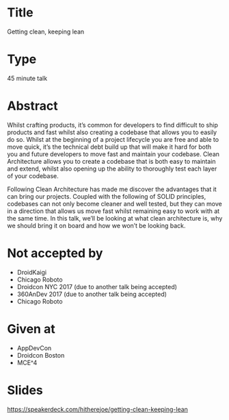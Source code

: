 # Title

Getting clean, keeping lean

# Type

45 minute talk

# Abstract

Whilst crafting products, it’s common for developers to find difficult to ship products and fast whilst also creating a codebase that allows you to easily do so. Whilst at the beginning of a project lifecycle you are free and able to move quick, it’s the technical debt build up that will make it hard for both you and future developers to move fast and maintain your codebase. Clean Architecture allows you to create a codebase that is both easy to maintain and extend, whilst also opening up the ability to thoroughly test each layer of your codebase.

Following Clean Architecture has made me discover the advantages that it can bring our projects. Coupled with the following of SOLID principles, codebases can not only become cleaner and well tested, but they can move in a direction that allows us move fast whilst remaining easy to work with at the same time. In this talk, we’ll be looking at what clean architecture is, why we should bring it on board and how we won’t be looking back.

# Not accepted by

- DroidKaigi
- Chicago Roboto
- Droidcon NYC 2017 (due to another talk being accepted)
- 360AnDev 2017 (due to another talk being accepted)
- Chicago Roboto

# Given at

- AppDevCon
- Droidcon Boston
- MCE^4

# Slides

https://speakerdeck.com/hitherejoe/getting-clean-keeping-lean
